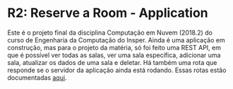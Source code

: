 # R2: Reserve a Room - Application

Este é o projeto final da disciplina Computação em Nuvem (2018.2) do curso de Engenharia da Computação do Insper. Ainda é uma aplicação em construção, mas para o projeto da matéria, só foi feito uma REST API, em que é possível ver todas as salas, ver uma sala específica, adicionar uma sala, atualizar os dados de uma sala e deletar. Há também uma rota que responde se o servidor da aplicação ainda está rodando. Essas rotas estão documentadas [aqui](https://documenter.getpostman.com/view/5903781/RzZDgwRN).
